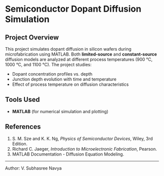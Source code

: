 # Semiconductor Dopant Diffusion Simulation

## Project Overview
This project simulates dopant diffusion in silicon wafers during microfabrication using MATLAB. 
Both **limited-source** and **constant-source** diffusion models are analyzed at different process temperatures (900 °C, 1000 °C, and 1100 °C). 
The project studies:
- Dopant concentration profiles vs. depth
- Junction depth evolution with time and temperature
- Effect of process temperature on diffusion characteristics

## Tools Used
- **MATLAB** (for numerical simulation and plotting)


## References
1. S. M. Sze and K. K. Ng, *Physics of Semiconductor Devices*, Wiley, 3rd Edition.
2. Richard C. Jaeger, *Introduction to Microelectronic Fabrication*, Pearson.
3. MATLAB Documentation - Diffusion Equation Modeling.

---
Author: V. Subhasree Navya 
